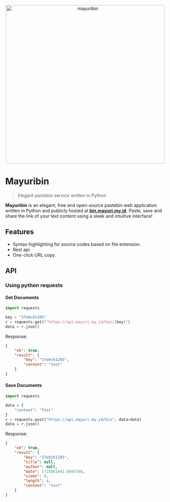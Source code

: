 <p align="center">
    <a href="//bin.mayuri.my.id">
        <img src="https://bin.mayuri.my.id/static/img/mayuribin.png" alt="mayuribin" width="500"/>
    </a>
</p>

# Mayuribin

> Elegant pastebin service written in Python

**Mayuribin** is an elegant, free and open-source pastebin web application written in Python and publicly
hosted at [**bin.mayuri.my.id**](//bin.mayuri.my.id). Paste, save and share the link of your text content using a
sleek and intuitive interface!

## Features

- Syntax highlighting for source codes based on file extension.
- Rest api.
- One-click URL copy.

## API

### Using python requests
#### Get Documents
```python
import requests

key = "37e0c61285"
r = requests.get(f"https://api.mayuri.my.id/bin/{key}")
data = r.json()
```
Response:
```json
{
    "ok": true,
    "result": {
        "key": "37e0c61285",
        "content": "test"
    }
}
```

#### Save Documents
```python
import requests

data = {
    "content": "Test"
}
r = requests.post("https://api.mayuri.my.id/bin", data=data)
data = r.json()
```
Response:
```json
{
    "ok": true,
    "result": {
        "key": "37e0c61285",
        "title": null,
        "author": null,
        "date": 1725881641.6893768,
        "views": 0,
        "length": 4,
        "content": "test"
    }
}
```
